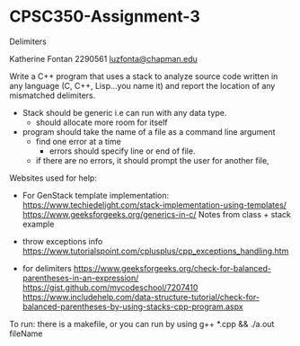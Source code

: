 # CPSC350-Assignment-3
Delimiters


Katherine Fontan
2290561
luzfonta@chapman.edu

Write a C++ program that uses a stack to analyze source code written in any language (C, C++, Lisp...you name it) and report the location of any mismatched delimiters.
- Stack should be generic i.e can run with any data type.
  - should allocate more room for itself
- program should take the name of a file as a command line argument
  - find one error at a time
    - errors should specify line or end of file.
  - if there are no errors, it should prompt the user for another file,




Websites used for help:
- For GenStack template implementation:
https://www.techiedelight.com/stack-implementation-using-templates/
https://www.geeksforgeeks.org/generics-in-c/
Notes from class + stack example

- throw exceptions info
https://www.tutorialspoint.com/cplusplus/cpp_exceptions_handling.htm

- for delimiters
https://www.geeksforgeeks.org/check-for-balanced-parentheses-in-an-expression/
https://gist.github.com/mycodeschool/7207410
https://www.includehelp.com/data-structure-tutorial/check-for-balanced-parentheses-by-using-stacks-cpp-program.aspx



To run: there is a makefile, or you can run by using g++ *.cpp && ./a.out fileName
